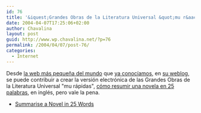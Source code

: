 ```yaml
---
id: 76
title: '&iquest;Grandes Obras de la Literatura Universal &quot;mu r&aacute;pidas&quot; inglis version?'
date: 2004-04-07T17:25:06+02:00
author: Chavalina
layout: post
guid: http://www.wp.chavalina.net/?p=76
permalink: /2004/04/07/post-76/
categories:
  - Internet
---
```

Desde <a href="http://www.guimp.com/" target="_blank">la web m&aacute;s peque&ntilde;a del mundo</a> que <a href="http://www.chavalina.net/comentar.php?idpost=68" target="_self">ya conoc&iacute;amos</a>, en <a href="http://www.guimp.com/blog/blog040301.html" target="_blank">su weblog</a>, se puede contribuir a crear la versi&oacute;n electr&oacute;nica de las Grandes Obras de la Literatura Universal "mu r&aacute;pidas", <a href="http://ilx.wh3rd.net/thread.php?msgid=4328588" target="_blank">c&oacute;mo resumir una novela en 25 palabras</a>, en ingl&eacute;s, pero vale la pena. 

  * <a href="http://ilx.wh3rd.net/thread.php?msgid=4328588" target="_blank">Summarise a Novel in 25 Words<br /> </a>